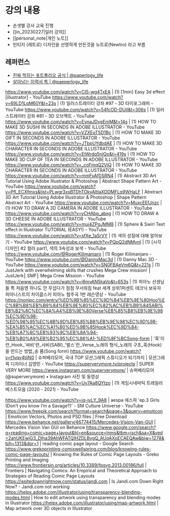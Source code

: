 # 강의 내용
- 손샛별 강사 교육 진행
- [[in_20230227|일러 강의]]
- [[personal_note|개인 노트]]
- 빈티지 (레트로) 디자인을 선명하게 만든것을 뉴트로(Newtro) 라고 부름

## 레퍼런스
- [진짜 먹히는 포트폴리오 공식 | @paperlogy_life](https://www.instagram.com/reel/CpC0iFPJvOh/?utm_source=ig_web_copy_link)
- [살아남는 이력서 특 | @paeperlogy_life](https://www.instagram.com/reel/CpEQb6EpeX5/?utm_source=ig_web_copy_link)

https://www.youtube.com/watch?v=CI5-wg4TxEA | (1) [1min] Easy 3d effect [illustrator] - YouTube
https://www.youtube.com/watch?v=69LD1LqM60Y&t=23s | (1) 일러스트레이터 강좌 #97 - 3D 타이포그래피 - YouTube
https://www.youtube.com/watch?v=54fcOD-DUiI&t=306s | (1) 일러스트레이터 강좌 #81 - 3D 오브젝트 - YouTube
https://www.youtube.com/watch?v=EvnaJDvgEmM&t=14s | (1) HOW TO MAKE 3D SUSHI IN SECONDS IN ADOBE ILLUSTRATOR - YouTube
https://www.youtube.com/watch?v=VZXEuT5D1Bc | (1) HOW TO MAKE 3D GIFT IN SECONDS IN ADOBE ILLUSTRATOR - YouTube
https://www.youtube.com/watch?v=JTbpUYdbdAE | (1) HOW TO MAKE 3D CHARACTER IN SECONDS IN ADOBE ILLUSTRATOR - YouTube
https://www.youtube.com/watch?v=EtWrdq5njQo&t=419s | (1) HOW TO MAKE 3D CUP OF TEA IN SECONDS IN ADOBE ILLUSTRATOR - YouTube
https://www.youtube.com/watch?v=_coFmqQ2ViQ | (1) HOW TO MAKE 3D CHARACTER IN SECONDS IN ADOBE ILLUSTRATOR - YouTube
https://www.youtube.com/watch?v=mmFyAf0SRN4 | (1) Abstract 3D Art Tutorial Using Adobe Illustrator & Photoshop | Abstract Shape Pattern Art - YouTube
https://www.youtube.com/watch?v=Pfl_ECXfmxs&list=PLwgr3xsBTDhTOkyAltlaXDDMFLq9WHaLF | Abstract 3D Art Tutorial Using Adobe Illustrator & Photoshop | Shape Pattern Abstract Art - YouTube
https://www.youtube.com/watch?v=MuxcEEfJnzc | (1) HOW TO DRAW A 3D CAMERA IN ADOBE ILLUSTRATOR - YouTube
https://www.youtube.com/watch?v=yCHAbp_abxg | (1) HOW TO DRAW A 3D CHEESE IN ADOBE ILLUSTRATOR - YouTube
https://www.youtube.com/watch?v=mui4ZPgJMM8 | (1) Sphere & Swirl Text effect in Illustrator TUTORIAL (EASY!) - YouTube
https://www.youtube.com/watch?v=sfXe_1aSrVY | (1) 색의 성질에 대해 알아보기 - YouTube
https://www.youtube.com/watch?v=PQpQ2dNMvnI | (1) [시각디자인] #2 컬러 part1, 색의 3속성과 보색 - YouTube
https://www.youtube.com/@RogerKilimanjaro | (1) Roger Kilimanjaro - YouTube
https://www.youtube.com/@DannyMac3d | (1) Danny Mac 3D - YouTube
https://www.youtube.com/watch?v=SN0FBAeVm6Q&t=221s | (1) JustJerk with overwhelming skills that crushes Mega Crew mission! ⎮ JustJerk⎮ SMF⎮ Mega Crew Mission - YouTube
https://www.youtube.com/watch?v=j6myAN5kaVo&t=653s | (1) 피아노 선생님들 특 처음엔 하나도 안 무섭다가 점점 무서워짐 feat 세계 상위1퍼센트 테크닉 보유자 피아니스트의 차이콥스키 피아노 협주곡 1번 레슨영상 - YouTube
https://nonipc.com/entry/%ED%9B%85%EC%9D%B4%EB%9E%80Hoo%EC%8B%B8%EB%B9%84%EB%9E%80%EC%82%AC%EB%B9%84SABI%EB%B2%8C%EC%8A%A4%EB%9E%80Verse%EB%85%B8%EB%9E%98%EC%9D%98-%ED%98%95%EC%8B%9D%EB%85%B8%EB%9E%98%EC%9D%98-%EA%B5%AC%EC%A1%B0%ED%9B%85Hook%EC%9D%84-%EB%A7%8C%EB%93%9C%EB%8A%94-%EB%B0%A9%EB%B2%95%EC%86%A1-%ED%8F%BCSong-form | '훅'이란_Hook_'싸비'란_사비(SABI)_'벌스'란_Verse_노래의 형식_노래의 구조_훅(Hook)을 만드는 방법_송 폼(Song form)
https://www.youtube.com/watch?v=t1vqy4tijN0 | 슈퍼베리모어, 국내 TOP 모션그래픽 스튜디오가 되기까지 | 모션그래픽 디자이너 김영민 - YouTube
https://superverymore.tv/projects | SUPER VERY MORE
https://www.instagram.com/superverymore/ | 슈퍼베리모어(@superverymore) • Instagram 사진 및 동영상
https://www.youtube.com/watch?v=Uy7Aa8QYtzo | (1) 게임시네마틱 트레일러 베스트모음 (2020 - 2021) - YouTube

https://www.youtube.com/watch?v=iq-ivLY_9A8 | aespa 에스파 'ep.3 Girls (Don’t you know I’m a Savage?)' - SM Culture Universe - YouTube
https://www.freepik.com/search?format=search&page=3&query=emoticon | Emoticon Vectors, Photos and PSD files | Free Download
https://www.behance.net/gallery/46774415/Mercedes-Vision-Van-GUI | Mercedes Vision Van GUI on Behance
https://www.google.com/search?q=reading+comic+page+layout&hl=en&source=lnms&tbm=isch&sa=X&ved=2ahUKEwiG3_Dlha39AhWFATQIHZDLBvgQ_AUoAXoECAEQAw&biw=1278&bih=1313&dpr=1 | reading comic page layout - Google Search
https://www.grekoprinting-comixwellspring.com/blog/knowing-rules-comic-page-layouts/ | Knowing the Rules of Comic Page Layouts - Greko Printing and Imaging
https://www.frontiersin.org/articles/10.3389/fpsyg.2013.00186/full | Frontiers | Navigating Comics: An Empirical and Theoretical Approach to Strategies of Reading Comic Page Layouts
https://issitedownrightnow.com/status/jandi.com | Is Jandi.com Down Right Now? - Jandi.com not working
https://helpx.adobe.com/illustrator/using/transparency-blending-modes.html | How to edit artwork using transparency and blending modes in Illustrator
https://helpx.adobe.com/illustrator/using/map-artwork.html | Map artwork over 3D objects in Illustrator